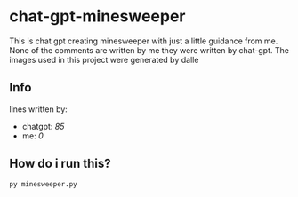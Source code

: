 # chat-gpt-minesweeper
This is chat gpt creating minesweeper with just a little guidance from me. None of the comments are written by me they were written by chat-gpt.
The images used in this project were generated by dalle
## Info
lines written by:
- chatgpt: *85*
- me: *0*
## How do i run this?
```shell
py minesweeper.py
```